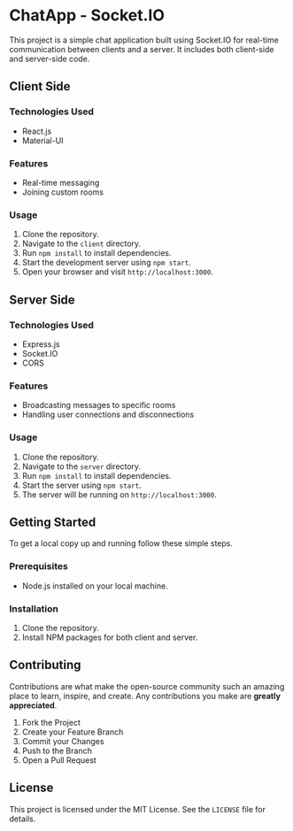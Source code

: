 # ChatApp - Socket.IO

This project is a simple chat application built using Socket.IO for real-time communication between clients and a server. It includes both client-side and server-side code.

## Client Side

### Technologies Used
- React.js
- Material-UI

### Features
- Real-time messaging
- Joining custom rooms

### Usage
1. Clone the repository.
2. Navigate to the `client` directory.
3. Run `npm install` to install dependencies.
4. Start the development server using `npm start`.
5. Open your browser and visit `http://localhost:3000`.

## Server Side

### Technologies Used
- Express.js
- Socket.IO
- CORS

### Features
- Broadcasting messages to specific rooms
- Handling user connections and disconnections

### Usage
1. Clone the repository.
2. Navigate to the `server` directory.
3. Run `npm install` to install dependencies.
4. Start the server using `npm start`.
5. The server will be running on `http://localhost:3000`.

## Getting Started

To get a local copy up and running follow these simple steps.

### Prerequisites
- Node.js installed on your local machine.

### Installation
1. Clone the repository.
2. Install NPM packages for both client and server.

## Contributing

Contributions are what make the open-source community such an amazing place to learn, inspire, and create. Any contributions you make are **greatly appreciated**.

1. Fork the Project
2. Create your Feature Branch
3. Commit your Changes
4. Push to the Branch
5. Open a Pull Request

## License

This project is licensed under the MIT License. See the `LICENSE` file for details.
